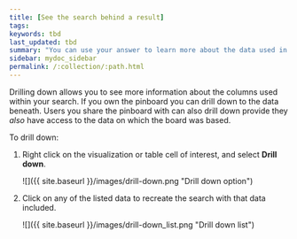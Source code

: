 ```yaml
---
title: [See the search behind a result]
tags:
keywords: tbd
last_updated: tbd
summary: "You can use your answer to learn more about the data used in your search."
sidebar: mydoc_sidebar
permalink: /:collection/:path.html
---
```

Drilling down allows you to see more information about the columns used within
your search. If you own the pinboard you can drill down to the data beneath.
Users you share the pinboard with can also drill down provide they _also_
have access to the data on which the board was based.

To drill down:

1. Right click on the visualization or table cell of interest, and select **Drill down**.

     ![]({{ site.baseurl }}/images/drill-down.png "Drill down option")

2. Click on any of the listed data to recreate the search with that data included.

     ![]({{ site.baseurl }}/images/drill-down_list.png "Drill down list")
